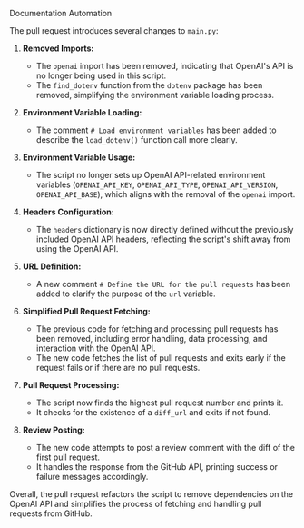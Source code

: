 Documentation Automation

The pull request introduces several changes to `main.py`:

1. **Removed Imports:**
   - The `openai` import has been removed, indicating that OpenAI's API is no longer being used in this script.
   - The `find_dotenv` function from the `dotenv` package has been removed, simplifying the environment variable loading process.

2. **Environment Variable Loading:**
   - The comment `# Load environment variables` has been added to describe the `load_dotenv()` function call more clearly.

3. **Environment Variable Usage:**
   - The script no longer sets up OpenAI API-related environment variables (`OPENAI_API_KEY`, `OPENAI_API_TYPE`, `OPENAI_API_VERSION`, `OPENAI_API_BASE`), which aligns with the removal of the `openai` import.

4. **Headers Configuration:**
   - The `headers` dictionary is now directly defined without the previously included OpenAI API headers, reflecting the script's shift away from using the OpenAI API.

5. **URL Definition:**
   - A new comment `# Define the URL for the pull requests` has been added to clarify the purpose of the `url` variable.

6. **Simplified Pull Request Fetching:**
   - The previous code for fetching and processing pull requests has been removed, including error handling, data processing, and interaction with the OpenAI API.
   - The new code fetches the list of pull requests and exits early if the request fails or if there are no pull requests.

7. **Pull Request Processing:**
   - The script now finds the highest pull request number and prints it.
   - It checks for the existence of a `diff_url` and exits if not found.

8. **Review Posting:**
   - The new code attempts to post a review comment with the diff of the first pull request.
   - It handles the response from the GitHub API, printing success or failure messages accordingly.

Overall, the pull request refactors the script to remove dependencies on the OpenAI API and simplifies the process of fetching and handling pull requests from GitHub.